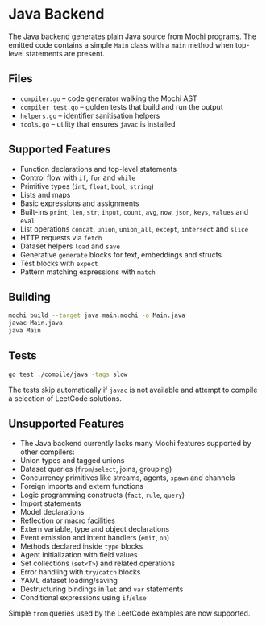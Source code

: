 # Java Backend

The Java backend generates plain Java source from Mochi programs. The emitted
code contains a simple `Main` class with a `main` method when top-level
statements are present.

## Files

- `compiler.go` – code generator walking the Mochi AST
- `compiler_test.go` – golden tests that build and run the output
- `helpers.go` – identifier sanitisation helpers
- `tools.go` – utility that ensures `javac` is installed

## Supported Features

- Function declarations and top-level statements
- Control flow with `if`, `for` and `while`
- Primitive types (`int`, `float`, `bool`, `string`)
- Lists and maps
- Basic expressions and assignments
- Built-ins `print`, `len`, `str`, `input`, `count`, `avg`, `now`, `json`, `keys`, `values` and `eval`
- List operations `concat`, `union`, `union_all`, `except`, `intersect` and `slice`
- HTTP requests via `fetch`
- Dataset helpers `load` and `save`
- Generative `generate` blocks for text, embeddings and structs
- Test blocks with `expect`
- Pattern matching expressions with `match`

## Building

```bash
mochi build --target java main.mochi -o Main.java
javac Main.java
java Main
```

## Tests

```bash
go test ./compile/java -tags slow
```
The tests skip automatically if `javac` is not available and attempt to compile
a selection of LeetCode solutions.

## Unsupported Features

- The Java backend currently lacks many Mochi features supported by other
compilers:
- Union types and tagged unions
- Dataset queries (`from`/`select`, joins, grouping)
- Concurrency primitives like streams, agents, `spawn` and channels
- Foreign imports and extern functions
- Logic programming constructs (`fact`, `rule`, `query`)
- Import statements
- Model declarations
- Reflection or macro facilities
- Extern variable, type and object declarations
- Event emission and intent handlers (`emit`, `on`)
- Methods declared inside `type` blocks
- Agent initialization with field values
- Set collections (`set<T>`) and related operations
- Error handling with `try`/`catch` blocks
- YAML dataset loading/saving
- Destructuring bindings in `let` and `var` statements
- Conditional expressions using `if`/`else`

Simple `from` queries used by the LeetCode examples are now supported.
